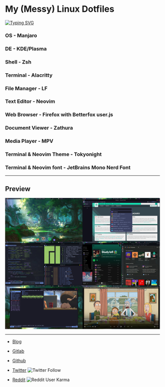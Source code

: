 # My (Messy) Linux Dotfiles

[![Typing SVG](https://readme-typing-svg.demolab.com?font=JetBrains+Mono&pause=1000&color=0ED5F7&width=435&lines=Manjaro+KDE;Alacritty;Neovim+%2B+Tmux;LF+File+Manager;MPV)](https://git.io/typing-svg)

### OS - Manjaro
### DE - KDE/Plasma
### Shell - Zsh
### Terminal - Alacritty
### File Manager - LF
### Text Editor - Neovim
### Web Browser - Firefox with Betterfox user.js
### Document Viewer - Zathura
### Media Player - MPV
### Terminal & Neovim Theme - Tokyonight
### Terminal & Neovim font - JetBrains Mono Nerd Font

---

## Preview

![Desktop Preview](/desktop2023.jpg "Desktop Preview")

---

- <a href="https://nimendra.bearblog.dev">Blog</a>

- <a href="https://gitlab.com/nimendra_">Gitlab</a>

- <a href="https://github.com/nmdra">Github</a>

- <a href="https://twitter.com/nimendra_">Twitter</a>
![Twitter Follow](https://img.shields.io/twitter/follow/nimendra_?logo=twitter&style=for-the-badge)

- <a href="https://reddit.com/u/Nimendra">Reddit</a>
![Reddit User Karma](https://img.shields.io/reddit/user-karma/combined/Nimendra?logo=reddit&style=for-the-badge)
